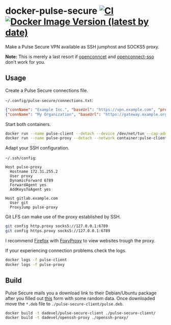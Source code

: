 # docker-pulse-secure [![CI](https://github.com/dadevel/docker-pulse-secure/workflows/CI/badge.svg?branch=master)](https://github.com/dadevel/docker-pulse-secure/actions) [![Docker Image Version (latest by date)](https://img.shields.io/docker/v/dadevel/pulse-secure-client?color=blue&logo=docker)](https://hub.docker.com/r/dadevel/pulse-secure-client)

Make a Pulse Secure VPN available as SSH jumphost and SOCKS5 proxy.

**Note:** This is merely a last resort if [openconncet](https://gitlab.com/openconnect/openconnect) and [openconnect-sso](https://github.com/vlaci/openconnect-sso) don't work for you.

## Usage

Create a Pulse Secure connections file.

`~/.config/pulse-secure/connections.txt`:

~~~ json
{"connName": "Example Inc.", "baseUrl": "https://vpn.example.com", "preferredCert": ""}
{"connName": "My Organization", "baseUrl": "https://gateway.example.org", "preferredCert": ""}
~~~

Start both containers.

~~~ sh
docker run --name pulse-client --detach --device /dev/net/tun --cap-add net_admin --cap-add sys_admin --ip 172.31.255.2 --volume ~/.config/pulse-secure/connections.txt:/data/.pulse_secure/pulse/.pulse_Connections.txt --volume /tmp/.X11-unix:/tmp/.X11-unix --env DISPLAY --env "USER_ID=$(id -u)" --env "GROUP_ID=$(id -g)" dadevel/pulse-secure-client:latest
docker run --name pulse-proxy --detach --network container:pulse-client dadevel/openssh-proxy:latest
~~~

Adapt your SSH configuration.

`~/.ssh/config`:

~~~
Host pulse-proxy
  Hostname 172.31.255.2
  User proxy
  DynamicForward 6789
  ForwardAgent yes
  AddKeysToAgent yes

Host gitlab.example.com
  User git
  ProxyJump pulse-proxy
~~~

Git LFS can make use of the proxy established by SSH.

~~~ sh
git config http.proxy socks5://127.0.0.1:6789
git config https.proxy socks5://127.0.0.1:6789
~~~

I recommend [Firefox](https://www.mozilla.org/en-US/firefox/) with [FoxyProxy](https://github.com/foxyproxy/firefox-extension) to view websites trough the proxy.

If your experiencing connection problems check the logs.

~~~ sh
docker logs -f pulse-client
docker logs -f pulse-proxy
~~~

## Build

Pulse Secure mails you a download link to their Debian/Ubuntu package after you filled out [this](https://www.pulsesecure.net/trynow/client-download/) form with some random data.
Once downloaded move the `*.deb` file to `./pulse-secure-client/pulse.deb`.

~~~ sh
docker build -t dadevel/pulse-secure-client ./pulse-secure-client/
docker build -t dadevel/openssh-proxy ./openssh-proxy/
~~~

